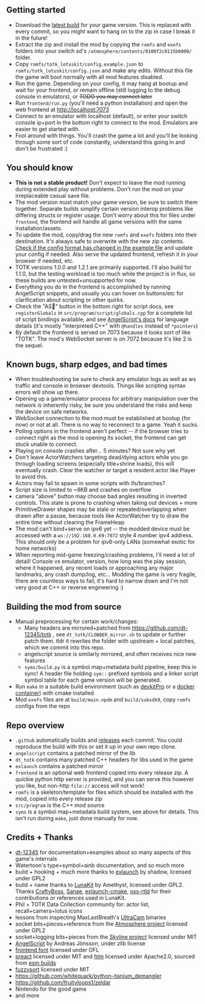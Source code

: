 ## Getting started
- Download the [latest build](https://github.com/aquacluck/totk-lotuskit/releases) for your game version. This is replaced with every commit, so you might want to hang on to the zip in case I break it in the future!
- Extract the zip and install the mod by copying the `romfs` and `exefs` folders into your switch sd's `/atmosphere/contents/0100f2c0115b6000/` folder.
- Copy `romfs/totk_lotuskit/config.example.json` to `romfs/totk_lotuskit/config.json` and make any edits. Without this file the game will boot normally with all mod features disabled.
- Run the game. Depending on your config, it may hang at bootup and wait for your frontend, or remain offline (still logging to the debug console in emulators), or ~~TODO you may connect later~~
- Run `frontend/run.py` (you'll need a python installation) and open the web frontend at [http://localhost:7073](http://localhost:7073)
- Connect to an emulator with localhost (default), or enter your switch console ip+port in the bottom right to connect to the mod. Emulators are easier to get started with.
- Fool around with things. You'll crash the game a lot and you'll be looking through some sort of code constantly, understand this going in and don't be frustrated :)

## You should know
- **This is not a stable product!** Don't expect to leave the mod running during extended play without problems. Don't run the mod on your irreplaceable casual save file.
- The mod version must match your game version, be sure to switch them together. Separate builds simplify certain version interop problems like differing structs or register usage. Don't worry about this for files under `frontend`, the frontend will handle all game versions with the same installation/assets.
- To update the mod, copy/drag the new `romfs` and `exefs` folders into their destination. It's always safe to overwrite with the new zip contents. [Check if the config format has changed in the example file](https://github.com/aquacluck/totk-lotuskit/blame/main/romfs/totk_lotuskit/config.example.json) and update your config if needed. Also serve the updated frontend, refresh it in your browser if needed, etc.
- TOTK versions 1.0.0 and 1.2.1 are primarily supported. I'll also build for 1.1.0, but the testing workload is too much while the project is in flux, so these builds are untested+unsupported for now.
- Everything you do in the frontend is accomplished by running AngelScript snippets, and usually you can hover on buttons/etc for clarification about scripting or other quirks.
- Check the "AS📖" button in the bottom right for script docs, see `registerGlobals` in `src/program/script/globals.cpp` for a complete list of script bindings available, and see [AngelScript's docs](https://www.angelcode.com/angelscript/sdk/docs/manual/doc_script.html) for language details (it's mostly "interpreted C++" with `@handles` instead of `*pointers`)
- By default the frontend is served on 7073 because it looks sort of like "TOTK". The mod's WebSocket server is on 7072 because it's like 2 is the sequel.

## Known bugs, sharp edges, and bad times
- When troubleshooting be sure to check any emulator logs as well as ws traffic and console in browser devtools. Things like scripting syntax errors will show up there.
- Opening up a game/emulator process for arbitrary manipulation over the network is inherently risky, be sure you understand the risks and keep the device on safe networks.
- WebSocket connection to the mod must be established at bootup (for now) or not at all. There is no way to reconnect to a game. Yeah it sucks.
- Polling options in the frontend aren't perfect -- if the browser tries to connect right as the mod is opening its socket, the frontend can get stuck unable to connect.
- Playing on console crashes after... 5 minutes? Not sure why yet
- Don't leave ActorWatchers targeting dead/dying actors while you go through loading screens (especially title+shrine loads), this will eventually crash. Clear the watcher or target a resident actor like Player to avoid this.
- Actors may fail to spawn in some scripts with ifs/branches?
- Script size is limited to ~8KB and crashes on overflow
- camera "above" button may choose bad angles resulting in inverted controls. This state is prone to crashing when taking out devices + more
- PrimitiveDrawer shapes may be stale or repeated/overlapping when drawn after a pause, because tools like ActorWatcher try to draw the entire time without clearing the FrameHeap
- The mod can't bind+serve on ipv6 yet -- the modded device must be accessed with a `ws://192.168.0.69:7072` style 4 number ipv4 address. This should only be a problem for ipv6-only LANs (somewhat exotic for home networks)
- When reporting mid-game freezing/crashing problems, I'll need a lot of detail! Console vs emulator, version, how long was the play session, where it happened, any recent loads or approaching any major landmarks, any crash dump/log, etc... Modding the game is very fragile, there are countless ways to fail, it's hard to narrow down and I'm not very good at C++ or reverse engineering :)

## Building the mod from source
- Manual preprocessing for certain work/changes:
    - Many headers are mirrored+patched from https://github.com/dt-12345/totk , see `dt_totk/CLOBBER_mirror.sh` to update or further patch them. tldr it rewrites the folder with upstream + local patches, which we commit into this repo.
    - angelscript source is similarly mirrored, and often receives nice new features
    - `syms/build.py` is a symbol map+metadata build pipeline, keep this in sync! A header file holding `sym::` prefixed symbols and a linker script symbol table for each game version will be generated.
- Run `make` in a suitable build environment (such as [devkitPro](https://devkitpro.org/wiki/Getting_Started) or a [docker container](https://hub.docker.com/r/devkitpro/devkita64)) with cmake installed
- Mod `exefs` files are at `build/main.npdm` and `build/subsdk9`, copy `romfs` configs from the repo

## Repo overview
- `.github` automatically builds and [releases](https://github.com/aquacluck/totk-lotuskit/releases) each commit. You could reproduce the build with this or set it up in your own repo clone.
- `angelscript` contains a patched mirror of the lib
- `dt_totk` contains many patched C++ headers for libs used in the game
- `exlaunch` contains a patched mirror
- `frontend` is an optional web frontend copied into every release zip. A quickie python http server is provided, and you can serve this however you like, but non-http `file://` access will not work!
- `romfs` is a skeleton/template for files which should be installed with the mod, copied into every release zip
- `src/program` is the C++ mod source
- `syms` is a symbol map+metadata build system, see above for details. This isn't run during `make`, just done manually for now.

## Credits + Thanks
- [dt-12345](https://github.com/dt-12345/) for documentation+examples about so many aspects of this game's internals
- Watertoon's type+symbol+ainb documentation, and so much more
- build + hooking + much more thanks to [exlaunch](https://github.com/shadowninja108/exlaunch) by shadow, licensed under GPL2
- build + name thanks to [LunaKit](https://github.com/Amethyst-szs/smo-lunakit) by Amethyst, licensed under GPL2. Thanks [CraftyBoss](https://github.com/CraftyBoss), [Sanae](https://github.com/Sanae6), [exlaunch-cmake](https://github.com/EngineLessCC/exlaunch-cmake/), [oss-rtld](https://github.com/Thog/oss-rtld) for their contributions or references used in LunaKit.
- Phil + TOTK Data Collection community for: actor list, recall+camera+lotus icons
- lessons from inspecting MaxLastBreath's [UltraCam](https://github.com/MaxLastBreath/TOTK-mods/) binaries
- socket bits+pieces+reference from the [Atmosphere project](https://github.com/Atmosphere-NX/Atmosphere) licensed under GPL2
- socket+logging bits+pieces from the [Skyline project](https://github.com/skyline-dev/skyline) licensed under MIT
- [AngelScript](https://www.angelcode.com/angelscript/) by Andreas Jönsson, under zlib license
- [frontend font](https://github.com/adobe-fonts/source-code-pro) licensed under OFL
- [preact](https://github.com/preactjs/preact) licensed under MIT and [htm](https://github.com/developit/htm) licensed under Apache2.0, sourced from [esm builds](https://esm.sh)
- [fuzzysort](https://github.com/farzher/fuzzysort) licensed under MIT
- https://github.com/whitequark/python-itanium_demangler
- https://github.com/fruityloops1/zeldar
- Nintendo for the good game
- and more


